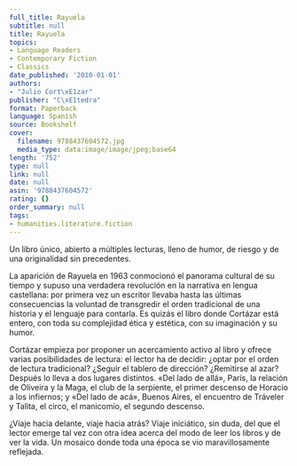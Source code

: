 ```yaml
---
full_title: Rayuela
subtitle: null
title: Rayuela
topics:
- Language Readers
- Contemporary Fiction
- Classics
date_published: '2010-01-01'
authors:
- "Julio Cort\xE1zar"
publisher: "C\xE1tedra"
format: Paperback
language: Spanish
source: Bookshelf
cover:
  filename: 9788437604572.jpg
  media_type: data:image/image/jpeg;base64
length: '752'
type: null
link: null
date: null
asin: '9788437604572'
rating: {}
order_summary: null
tags:
- humanities.literature.fiction
---
```

Un libro único, abierto a múltiples lecturas, lleno de humor, de riesgo y de una originalidad sin precedentes.

La aparición de Rayuela en 1963 conmocionó el panorama cultural de su tiempo y supuso una verdadera revolución en la narrativa en lengua castellana: por primera vez un escritor llevaba hasta las últimas consecuencias la voluntad de transgredir el orden tradicional de una historia y el lenguaje para contarla. Es quizás el libro donde Cortázar está entero, con toda su complejidad ética y estética, con su imaginación y su humor.

Cortázar empieza por proponer un acercamiento activo al libro y ofrece varias posibilidades de lectura: el lector ha de decidir: ¿optar por el orden de lectura tradicional? ¿Seguir el tablero de dirección? ¿Remitirse al azar? Después lo lleva a dos lugares distintos. «Del lado de allá», París, la relación de Oliveira y la Maga, el club de la serpiente, el primer descenso de Horacio a los infiernos; y «Del lado de acá», Buenos Aires, el encuentro de Tráveler y Talita, el circo, el manicomio, el segundo descenso.

¿Viaje hacia delante, viaje hacia atrás? Viaje iniciático, sin duda, del que el lector emerge tal vez con otra idea acerca del modo de leer los libros y de ver la vida. Un mosaico donde toda una época se vio maravillosamente reflejada.
